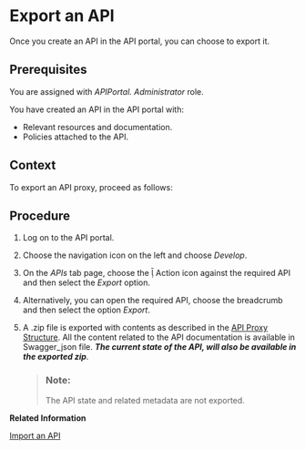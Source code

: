 <!-- loio420abb6ec7564c97b786c184b4fa0746 -->

<link rel="stylesheet" type="text/css" href="../../css/sap-icons.css"/>

# Export an API

Once you create an API in the API portal, you can choose to export it.



## Prerequisites

You are assigned with *APIPortal. Administrator* role.

You have created an API in the API portal with:

-   Relevant resources and documentation.
-   Policies attached to the API.



## Context

To export an API proxy, proceed as follows:



## Procedure

1.  Log on to the API portal.

2.  Choose the navigation icon on the left and choose *Develop*.

3.  On the *APIs* tab page, choose the <span class="SAP-icons"></span> Action icon against the required API and then select the *Export* option.

4.  Alternatively, you can open the required API, choose the breadcrumb and then select the option *Export*.

5.  A .zip file is exported with contents as described in the [API Proxy Structure](api-proxy-structure-4dfd54a.md). All the content related to the API documentation is available in Swagger\_json file. ***The current state of the API, will also be available in the exported zip***.

    > ### Note:  
    > The API state and related metadata are not exported.


**Related Information**  


[Import an API](import-an-api-9342a93.md "This topic describes how to import an existing API definition into the API portal.")


